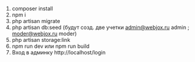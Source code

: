 1) composer install
2) npm i
3) php artisan migrate
4) php artisan db:seed (будут созд. две учетки admin@webjox.ru admin ; moder@webjox.ru moder)
5) php artisan storage:link
6) npm run dev или npm run build
7) Вход в админку http://localhost/login

